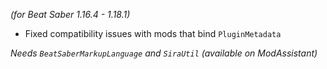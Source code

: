 *(for Beat Saber 1.16.4 - 1.18.1)*

- Fixed compatibility issues with mods that bind `PluginMetadata`

*Needs `BeatSaberMarkupLanguage` and `SiraUtil` (available on ModAssistant)*